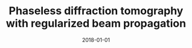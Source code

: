 ---
title: "Phaseless diffraction tomography with regularized beam propagation"
collection: publications
permalink: /publication/2018-01-01-Phaseless-diffraction-tomography-with-regularized-beam-propagation
date: 2018-01-01
venue: 'In the proceedings of 2018 IEEE 15th International Symposium on Biomedical Imaging (ISBI 2018)'
citation: ' Thanh-an Pham,  Emmanuel Soubies,  Joowon Lim,  Alexandre Goy,  Ferréol Soulez,  Demetri Psaltis,  Michael Unser, &quot;Phaseless diffraction tomography with regularized beam propagation.&quot; In the proceedings of 2018 IEEE 15th International Symposium on Biomedical Imaging (ISBI 2018), 2018.'
---